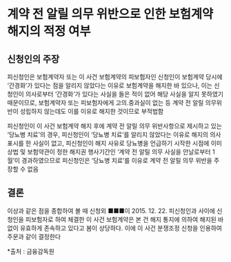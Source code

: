 # 계약 전 알릴 의무 위반으로 인한 보험계약 해지의 적정 여부

## 신청인의 주장

피신청인은 보험계약자 또는 이 사건 보험계약의 피보험자인 신청인이 보험계약 당시에 ‘간경화’가 있다는 점을 알리지 않았다는 이유로 보험계약을 해지한 바 있으나, 이는 신청인이 의사로부터 ‘간경화’가 있다는 사실을 들은 적이 없어 해당 사실을 알지 못하였기 때문이므로, 보험계약자 또는 피보험자에게 고의․중과실이 없는 등 계약 전 알릴 의무위반이 성립하지 않는데도 이를 이유로 해지한 것이므로 부적법함

피신청인이 이 사건 보험계약 해지 후에 계약 전 알릴 의무 위반사항으로 제시하고 있는 ‘당뇨병 치료’의 경우, 피신청인이 ‘당뇨병 치료’를 알리지 않았다는 이유로 해지의 의사표시를 한 사실이 없고, 피신청인이 해지 사유로 당뇨병을 언급하기 시작한 시점에 이미 상법 및 보험약관이 정한 해지권 행사기간인 ‘계약 전 알릴 의무 사실을 안날로부터 1월’이 경과하였으므로 피신청인은 ‘당뇨병 치료’를 이유로 계약 전 알릴 의무 위반을 주장할 수 없음

## 결론

이상과 같은 점을 종합하여 볼 때 신청외 ■■■이 2015. 12. 22. 피신청인과 사이에 신청인을 피보험자로 하여 체결한 이 사건 보험계약은 본 건 해지 통지에 의하여 해지된 바 없이 유효하게 존속하고 있다고 봄이 상당하다. 이에 이 사건 분쟁조정 신청을 인용하여 주문과 같이 결정한다


*출처 : 금융감독원
